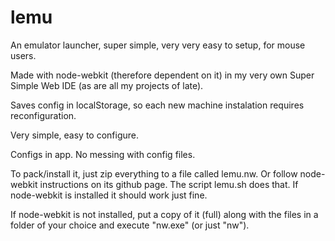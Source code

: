 lemu
====

An emulator launcher, super simple, very very easy to setup, for mouse users.

Made with node-webkit (therefore dependent on it) in my very own Super Simple Web IDE (as are all my projects of late).

Saves config in localStorage, so each new machine instalation requires reconfiguration.

Very simple, easy to configure.

Configs in app. No messing with config files.

To pack/install it, just zip everything to a file called lemu.nw. Or follow node-webkit instructions on its github 
page. The script lemu.sh does that. If node-webkit is installed it should work just fine.

If node-webkit is not installed, put a copy of it (full) along with the files in a folder of your choice and execute "nw.exe" (or just "nw").
